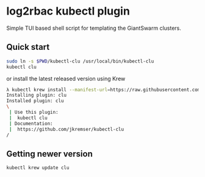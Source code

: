 # log2rbac kubectl plugin

Simple TUI based shell script for templating the GiantSwarm clusters.


## Quick start

```bash
sudo ln -s $PWD/kubectl-clu /usr/local/bin/kubectl-clu
kubectl clu
```

or install the latest released version using Krew

```bash
λ kubectl krew install --manifest-url=https://raw.githubusercontent.com/jkremser/kubectl-clu/master/.krew.yaml
Installing plugin: clu
Installed plugin: clu
\
 | Use this plugin:
 | 	kubectl clu
 | Documentation:
 | 	https://github.com/jkremser/kubectl-clu
/
```

## Getting newer version

```bash
kubectl krew update clu
```